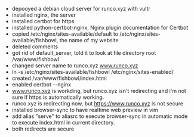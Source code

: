 * depooyed a debian cloud server for runco.xyz with vultr
* installed nginx, the server
* installed certbot for https
* installed python-certbot-nginx, Nginx plugin documentation for Certbot
* copied /etc/nginx/sites-available/default to /etc/nginx/sites-available/fishbowl, the name of my website
* deleted comments
* got rid of default_server, told it to look at file directory root /var/www/fishbowl
* changed server name to runco.xyz www.runco.xyz
* ln -s /etc/nginx/sites-available/fishbowl /etc/nginx/sites-enabled/
* created /var/www/fishbowl/index.html
* enabled certbot --nginx
* www.runco.xyz is workding, but runco.xyz isn't redirecting and i'm not sure if https is automatically working.
* runco.xyz is redirecting now, but https://www.runco.xyz is not secure
* installed browser-sync to have realtime web preview in vim
* add alias "serve" to aliasrc to execute browser-sync in automatic mode to execute index.html in current directory.
* both redirects are secure
